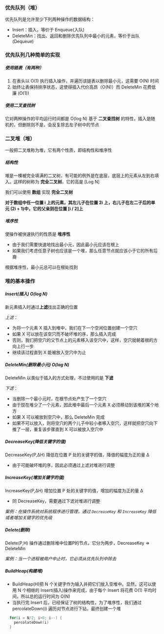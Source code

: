 ### 优先队列（堆）

优先队列是允许至少下列两种操作的数据结构：
- Insert：插入，等价于 Enqueue(入队)
- DeleteMin：找出、返回和删除优先队列中最小的元素，等价于出队(Dequeue)

### 优先队列几种简单的实现
##### 使用链表（有两种）
1. 在表头以 O(1) 执行插入操作，并遍历该链表以删除最小元，这需要 O(N) 时间
2. 始终让表保持排序状态，这使得插入代价高昂（O(N)）而 DeleteMin 花费低廉 (O(1))

##### 使用二叉查找树
它对两种操作的平均运行时间都是 O(log N)
基于 **二叉查找树** 的特性，插入是随机的，但删除则不是，会反复除去左子树中的节点

### 二叉堆（堆）
一般把二叉堆称为堆，它有两个性质，即结构性和堆序性

##### 结构性
堆是一棵被完全填满的二叉树，有可能的例外是在底层，底层上的元素从左到右填入。这样的树称为 **完全二叉树**，它的高是 [Log N]

我们可以使用 **数组** 实现 **完全二叉树**

**对于数组中任一位置 i 上的元素，其左儿子在位置 2i 上，右儿子在左二子后的单元 (2i + 1)中，它的父亲则在位置 [i / 2]上**

##### 堆序性
使操作被快速执行的性质是 **堆序性**

- 由于我们需要快速地找出最小元，因此最小元应该在根上
- 如果我们考虑任意子树也应该是一个堆，那么任意节点就应该小于它的所有后裔

根据堆序性，最小元总可以在根处找到

### 堆的基本操作
##### Insert(插入) O(log N)

新元素插入时通过**上滤**找出正确的位置

*上滤*：
- 为将一个元素 X 插入到堆中，我们在下一个空闲位置创建一个空穴
- 如果 X 可以放在该空穴而不破坏堆的序，那么插入完成
- 否则，我们把空穴的父节点上的元素移入该空穴中，这样，空穴就朝着根的方向上行一步
- 继续该过程直到 X 能被放入空穴中为止

##### DeleteMin(删除最小元) O(log N)

DeleteMin 以类似于插入的方式处理，不过使用的是 **下滤**

*下滤*：
- 当删除一个最小元时，在根节点处产生了一个空穴
- 由于现在堆少了一个元素，因此堆中最后一个元素 X 必须移动到该堆的某个地方
- 如果 X 可以被放到空穴中，那么 DeleteMin 完成
- 如果不可以放入，则将空穴的两个儿子中较小者移入空穴，这样就把空穴向下推了一层，重复该步骤直到 X 可以被放入空穴中

##### DecreaseKey(降低关键字的值)

DecreaseKey(P,∆H) 降低在位置 P 处的关键字的值，降值的幅度为正的量 ∆
- 由于可能破坏堆的序，因此必须通过上滤对堆进行调整

##### IncreaseKey(增加关键字的值)

IncreaseKey(P,∆H) 增加位置 P 处的关键字的值，增加的幅度为正的量 ∆
- 同 DecreaseKey，需要通过下滤对堆进行调整

*案例：在操作系统对系统程序进行管理，通过 `DecreaseKey` 和 `IncreaseKey` 降低或者增加关键字的优先级*

##### Delete(删除)
Delete(P,H) 操作通过删除堆中位置P的节点，它分为两步，DecreaseKey => DeleteMin

*案例：当一个进程被用户中止时，它必须从优先队列中除去*

##### BuildHeap(构建堆)
- BuildHeap(H)把  N 个关键字作为输入并把它们放入空堆中。显然，这可以使用 N 个相继的 Insert(插入)操作来完成，由于每个 Insert 将花费 O(1) 平均时间，所以总的运行时间为 O(N)
- 当执行完 Insert 后，已经保证了树的结构性，为了堆序性，我们通过 percolateDown(i) 遍历对节点进行下钻，最终创建一个堆

```c
  for(i = N/2; i>0; i--) {
    percolateDown(i)
  }
```